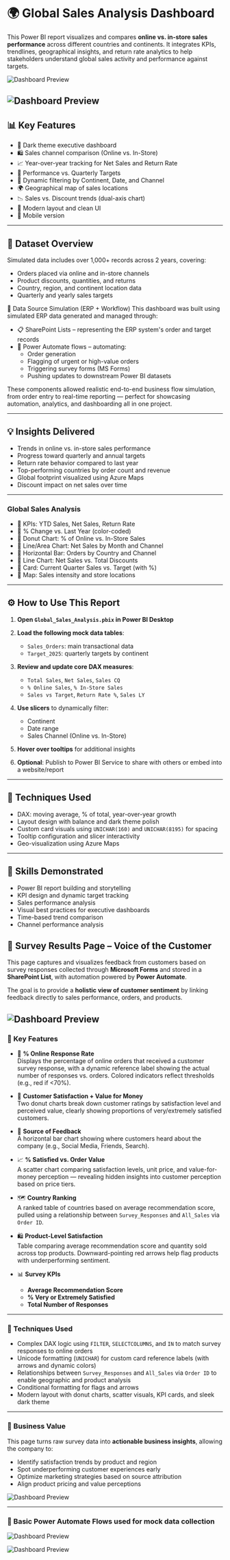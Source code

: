 # 🌍 Global Sales Analysis Dashboard

This Power BI report visualizes and compares **online vs. in-store sales performance** across different countries and continents. It integrates KPIs, trendlines, geographical insights, and return rate analytics to help stakeholders understand global sales activity and performance against targets.

![Dashboard Preview](media/Global_Sales_Analysis.png)


![Dashboard Preview](media/Mobile.png)
---

## 📊 Key Features

- 🌙 Dark theme executive dashboard
- 🛍️ Sales channel comparison (Online vs. In-Store)
- 📈 Year-over-year tracking for Net Sales and Return Rate
- 🎯 Performance vs. Quarterly Targets
- 🔎 Dynamic filtering by Continent, Date, and Channel
- 🌍 Geographical map of sales locations
- 📉 Sales vs. Discount trends (dual-axis chart)
- 🎨 Modern layout and clean UI
- 📱 Mobile version 

---

## 📁 Dataset Overview

Simulated data includes over 1,000+ records across 2 years, covering:

- Orders placed via online and in-store channels
- Product discounts, quantities, and returns
- Country, region, and continent location data
- Quarterly and yearly sales targets

🔁 Data Source Simulation (ERP + Workflow)
This dashboard was built using simulated ERP data generated and managed through:
- 📋 SharePoint Lists – representing the ERP system's order and target records
- 🤖 Power Automate flows – automating:
  - Order generation
  - Flagging of urgent or high-value orders
  - Triggering survey forms (MS Forms)
  - Pushing updates to downstream Power BI datasets

These components allowed realistic end-to-end business flow simulation, from order entry to real-time reporting — perfect for showcasing automation, analytics, and dashboarding all in one project.

---

## 💡 Insights Delivered

- Trends in online vs. in-store sales performance
- Progress toward quarterly and annual targets
- Return rate behavior compared to last year
- Top-performing countries by order count and revenue
- Global footprint visualized using Azure Maps
- Discount impact on net sales over time

---

### **Global Sales Analysis**

- 🔹 KPIs: YTD Sales, Net Sales, Return Rate
- 🔹 % Change vs. Last Year (color-coded)
- 🔹 Donut Chart: % of Online vs. In-Store Sales
- 🔹 Line/Area Chart: Net Sales by Month and Channel
- 🔹 Horizontal Bar: Orders by Country and Channel
- 🔹 Line Chart: Net Sales vs. Total Discounts
- 🔹 Card: Current Quarter Sales vs. Target (with %)
- 🔹 Map: Sales intensity and store locations

---

## ⚙️ How to Use This Report

1. **Open `Global_Sales_Analysis.pbix` in Power BI Desktop**

2. **Load the following mock data tables**:
   - `Sales_Orders`: main transactional data
   - `Target_2025`: quarterly targets by continent

3. **Review and update core DAX measures**:
   - `Total Sales`, `Net Sales`, `Sales CQ`
   - `% Online Sales`, `% In-Store Sales`
   - `Sales vs Target`, `Return Rate %`, `Sales LY`

4. **Use slicers** to dynamically filter:
   - Continent
   - Date range
   - Sales Channel (Online vs. In-Store)

5. **Hover over tooltips** for additional insights

6. **Optional**: Publish to Power BI Service to share with others or embed into a website/report

---

## 🧪 Techniques Used

- DAX: moving average, % of total, year-over-year growth
- Layout design with balance and dark theme polish
- Custom card visuals using `UNICHAR(160)` and `UNICHAR(8195)` for spacing
- Tooltip configuration and slicer interactivity
- Geo-visualization using Azure Maps

---

## 🚀 Skills Demonstrated

- Power BI report building and storytelling
- KPI design and dynamic target tracking
- Sales performance analysis
- Visual best practices for executive dashboards
- Time-based trend comparison
- Channel performance analysis

## 📝 Survey Results Page – Voice of the Customer

This page captures and visualizes feedback from customers based on survey responses collected through **Microsoft Forms** and stored in a **SharePoint List**, with automation powered by **Power Automate**.

The goal is to provide a **holistic view of customer sentiment** by linking feedback directly to sales performance, orders, and products.

![Dashboard Preview](media/Survey_Responses.png)
---

### 🎯 Key Features

- 🔁 **% Online Response Rate**  
  Displays the percentage of online orders that received a customer survey response, with a dynamic reference label showing the actual number of responses vs. orders. Colored indicators reflect thresholds (e.g., red if <70%).

- 🌟 **Customer Satisfaction + Value for Money**  
  Two donut charts break down customer ratings by satisfaction level and perceived value, clearly showing proportions of very/extremely satisfied customers.

- 💬 **Source of Feedback**  
  A horizontal bar chart showing where customers heard about the company (e.g., Social Media, Friends, Search).

- 📈 **% Satisfied vs. Order Value**  
  A scatter chart comparing satisfaction levels, unit price, and value-for-money perception — revealing hidden insights into customer perception based on price tiers.

- 🗺️ **Country Ranking**  
  A ranked table of countries based on average recommendation score, pulled using a relationship between `Survey_Responses` and `All_Sales` via `Order ID`.

- 🛍️ **Product-Level Satisfaction**  
  Table comparing average recommendation score and quantity sold across top products. Downward-pointing red arrows help flag products with underperforming sentiment.

- 📊 **Survey KPIs**  
  - **Average Recommendation Score**  
  - **% Very or Extremely Satisfied**  
  - **Total Number of Responses**

---

### 🧠 Techniques Used

- Complex DAX logic using `FILTER`, `SELECTCOLUMNS`, and `IN` to match survey responses to online orders  
- Unicode formatting (`UNICHAR`) for custom card reference labels (with arrows and dynamic colors)  
- Relationships between `Survey_Responses` and `All_Sales` via `Order ID` to enable geographic and product analysis  
- Conditional formatting for flags and arrows  
- Modern layout with donut charts, scatter visuals, KPI cards, and sleek dark theme

---

### 📌 Business Value

This page turns raw survey data into **actionable business insights**, allowing the company to:

- Identify satisfaction trends by product and region  
- Spot underperforming customer experiences early  
- Optimize marketing strategies based on source attribution  
- Align product pricing and value perceptions

![Dashboard Preview](media/MS_Forms_Survey.gif)

---

### 🛝 Basic Power Automate Flows used for mock data collection

![Dashboard Preview](media/Urgency_flag.png)

![Dashboard Preview](media/Flow.png)
